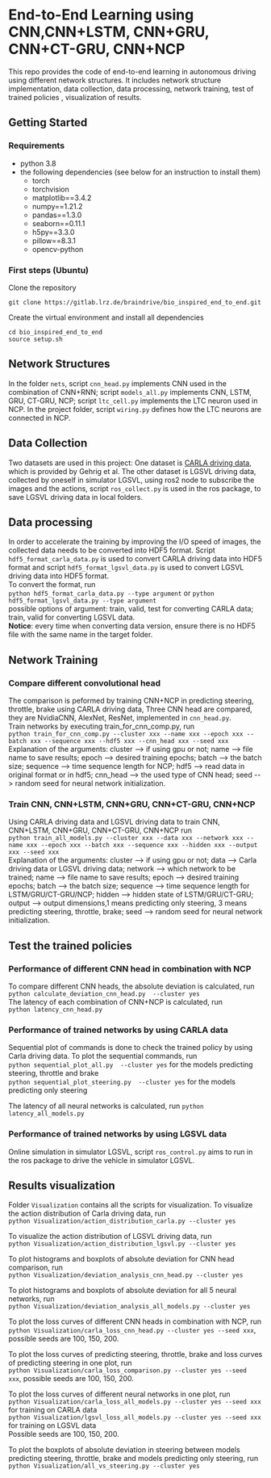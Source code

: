 # End-to-End Learning using CNN,CNN+LSTM, CNN+GRU, CNN+CT-GRU, CNN+NCP 

This repo provides the code of end-to-end learning in autonomous driving using different network structures. It includes network structure implementation, data collection, data processing, network training, test of trained policies , visualization of results.


## **Getting Started**
### Requirements
- python 3.8 
- the following dependencies (see below for an instruction to install them)
    - torch
    - torchvision
    - matplotlib==3.4.2
    - numpy==1.21.2
    - pandas==1.3.0
    - seaborn==0.11.1
    - h5py==3.3.0
    - pillow==8.3.1
    - opencv-python

### First steps (Ubuntu)

Clone the repository

`git clone https://gitlab.lrz.de/braindrive/bio_inspired_end_to_end.git`

Create the virtual environment and install all dependencies

`cd bio_inspired_end_to_end`  
`source setup.sh`


## **Network Structures**

In the folder `nets`, script `cnn_head.py` implements CNN used in the combination of CNN+RNN; script `models_all.py` implements CNN, LSTM, GRU, CT-GRU, NCP; script `ltc_cell.py` implements the LTC neuron used in NCP.
In the project folder, script `wiring.py` defines how the LTC neurons are connected in NCP. 

## **Data Collection**
Two datasets are used in this project:
One dataset is [CARLA driving data](http://rpg.ifi.uzh.ch/RAMNet.html), which is provided by Gehrig et al.
The other dataset is LGSVL driving data, collected by oneself in simulator LGSVL, using ros2 node to subscribe the images and the actions, script `ros_collect.py` is used in the ros package, to save LGSVL driving data in local folders.

## **Data processing**

In order to accelerate the training by improving the I/O speed of images, the collected data needs to be converted into HDF5 format. 
Script `hdf5_format_carla_data.py` is used to convert CARLA driving data into HDF5 format and script `hdf5_format_lgsvl_data.py` is used to convert LGSVL driving data into HDF5 format.     
To convert the format, run    
`python hdf5_format_carla_data.py --type argument` or `python hdf5_format_lgsvl_data.py --type argument`  
possible options of argument: train, valid, test for converting CARLA data; train, valid for converting LGSVL data.  
__Notice__: every time when converting data version, ensure there is no HDF5 file with the same name in the target folder.  

## **Network Training**
### Compare different convolutional head 
The comparison is peformed by training CNN+NCP in predicting steering, throttle, brake using CARLA driving data, Three CNN head are compared, they are NvidiaCNN, AlexNet, ResNet, implemented in `cnn_head.py`.  
Train networks by executing train_for_cnn_comp.py, run  
`python train_for_cnn_comp.py --cluster xxx --name xxx --epoch xxx --batch xxx --sequence xxx --hdf5 xxx --cnn_head xxx --seed xxx`  
Explanation of the arguments: cluster --> if using gpu or not; name --> file name to save results; epoch --> desired training epochs; batch --> the batch size; sequence --> time sequence length for NCP; hdf5 --> read data in original format or in hdf5; cnn_head --> the used type of CNN head; seed --> random seed for neural network initialization.

### Train CNN, CNN+LSTM, CNN+GRU, CNN+CT-GRU, CNN+NCP
Using CARLA driving data and LGSVL driving data to train CNN, CNN+LSTM, CNN+GRU, CNN+CT-GRU, CNN+NCP
run  
`python train_all_models.py --cluster xxx --data xxx --network xxx --name xxx --epoch xxx --batch xxx --sequence xxx --hidden xxx --output xxx --seed xxx`  
Explanation of the arguments: cluster --> if using gpu or not; data --> Carla driving data or LGSVL driving data; network --> which network to be trained; name --> file name to save results; epoch --> desired training epochs; batch --> the batch size; sequence --> time sequence length for LSTM/GRU/CT-GRU/NCP; hidden --> hidden state of LSTM/GRU/CT-GRU; output --> output dimensions,1 means predicting only steering, 3 means predicting steering, throttle, brake; seed --> random seed for neural network initialization.


## **Test the trained policies**

### Performance of different CNN head in combination with NCP
To compare different CNN heads, the absolute deviation is calculated, run  
`python calculate_deviation_cnn_head.py  --cluster yes`  
The latency of each combination of CNN+NCP is calculated, run  
`python latency_cnn_head.py`  

### Performance of trained networks by using CARLA data  

Sequential plot of commands is done to check the trained policy by using Carla driving data.
To plot the sequential commands, run  
`python sequential_plot_all.py  --cluster yes` for the models predicting steering, throttle and brake  
`python sequential_plot_steering.py  --cluster yes` for the models predicting only steering  

The latency of all neural networks is calculated, run
`python latency_all_models.py`  

### Performance of trained networks by using LGSVL data  
Online simulation in simulator LGSVL, script `ros_control.py`  aims to run in the ros package to drive the vehicle in simulator LGSVL.  


## **Results visualization**
Folder `Visualization` contains all the scripts for visualization.
To visualize the action distribution of Carla driving data, run  
`python Visualization/action_distribution_carla.py --cluster yes`  

To visualize the action distribution of LGSVL driving data, run  
`python Visualization/action_distribution_lgsvl.py --cluster yes`   

To plot histograms and boxplots of absolute deviation for CNN head comparison, run  
`python Visualization/deviation_analysis_cnn_head.py --cluster yes`   

To plot histograms and boxplots of absolute deviation for all 5 neural networks, run  
`python Visualization/deviation_analysis_all_models.py --cluster yes`  

To plot the loss curves of different CNN heads in combination with NCP, run  
`python Visualization/carla_loss_cnn_head.py --cluster yes --seed xxx`, possible seeds are 100, 150, 200.
 
To plot the loss curves of predicting steering, throttle, brake and loss curves of predicting steering in one plot, run  
`python Visualization/carla_loss_comparison.py --cluster yes --seed xxx`, possible seeds are 100, 150, 200.

To plot the loss curves of different neural networks in one plot, run  
`python Visualization/carla_loss_all_models.py --cluster yes --seed xxx`  for training on CARLA data  
`python Visualization/lgsvl_loss_all_models.py --cluster yes --seed xxx`  for training on LGSVL data  
Possible seeds are 100, 150, 200.


To plot the boxplots of absolute deviation in steering between models predicting steering, throttle, brake and models predicting only steering, run    
`python Visualization/all_vs_steering.py --cluster yes`  
 


### 

